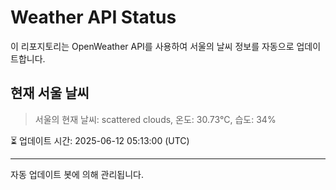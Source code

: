 
# Weather API Status

이 리포지토리는 OpenWeather API를 사용하여 서울의 날씨 정보를 자동으로 업데이트합니다.

## 현재 서울 날씨
> 서울의 현재 날씨: scattered clouds, 온도: 30.73°C, 습도: 34%

⏳ 업데이트 시간: 2025-06-12 05:13:00 (UTC)

---
자동 업데이트 봇에 의해 관리됩니다.
